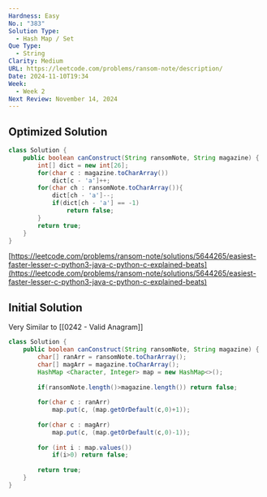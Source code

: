 ```yaml
---
Hardness: Easy
No.: "383"
Solution Type:
  - Hash Map / Set
Que Type:
  - String
Clarity: Medium
URL: https://leetcode.com/problems/ransom-note/description/
Date: 2024-11-10T19:34
Week:
  - Week 2
Next Review: November 14, 2024
---
```

## Optimized Solution

```Java
class Solution {
    public boolean canConstruct(String ransomNote, String magazine) {
        int[] dict = new int[26];
        for(char c : magazine.toCharArray())
            dict[c - 'a']++;
        for(char ch : ransomNote.toCharArray()){
            dict[ch - 'a']--;
            if(dict[ch - 'a'] == -1)
                return false;
        }
        return true;
    }
}
```

[https://leetcode.com/problems/ransom-note/solutions/5644265/easiest-faster-lesser-c-python3-java-c-python-c-explained-beats](https://leetcode.com/problems/ransom-note/solutions/5644265/easiest-faster-lesser-c-python3-java-c-python-c-explained-beats)

## Initial Solution

Very Similar to [[0242 - Valid Anagram]]

```Java
class Solution {
    public boolean canConstruct(String ransomNote, String magazine) {
        char[] ranArr = ransomNote.toCharArray(); 
        char[] magArr = magazine.toCharArray(); 
        HashMap <Character, Integer> map = new HashMap<>();
		
        if(ransomNote.length()>magazine.length()) return false;
		
        for(char c : ranArr)
            map.put(c, (map.getOrDefault(c,0)+1));
        
        for(char c : magArr)
            map.put(c, (map.getOrDefault(c,0)-1));
		
        for (int i : map.values())
            if(i>0) return false;
        
        return true;
    }
}
```
